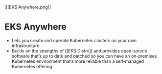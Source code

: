 ![[EKS Anywhere.png]]
# EKS Anywhere
- Lets you create and operate Kubernetes clusters on your own infrastructure
- Builds on the strengths of [[EKS Distro]] and provides open-source software that’s up to date and patched so you can have an on-premises Kubernetes environment that’s more reliable than a self-managed Kubernetes offering

